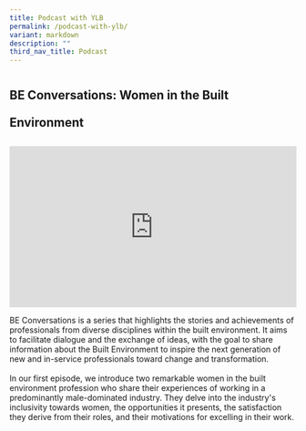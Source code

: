 ```yaml
---
title: Podcast with YLB
permalink: /podcast-with-ylb/
variant: markdown
description: ""
third_nav_title: Podcast
---
```

<h2 style="line-height: 3rem;">BE Conversations: Women in the Built Environment</h2>
<p></p>
<div style="position: relative; width: 100%; padding-bottom: 56.2%;">
    <iframe style="position: absolute; width: 100%; height: 100%;" allowfullscreen="true" frameborder="0" src="https://www.youtube.com/embed/rPI4M2hgbwM?si=pqmigvtD2SZqe5Ek&amp;rel=0"></iframe>
</div>
<p>BE Conversations is a series that highlights the stories and achievements of professionals from diverse disciplines within the built environment. It aims to facilitate dialogue and the exchange of ideas, with the goal to share information about the Built Environment to inspire the next generation of new and in-service professionals toward change and transformation.
<br>
<br>In our first episode, we introduce two remarkable women in the built environment profession who share their experiences of working in a predominantly male-dominated industry. They delve into the industry's inclusivity towards women, the opportunities it presents, the satisfaction they derive from their roles, and their motivations for excelling in their work.</p>
